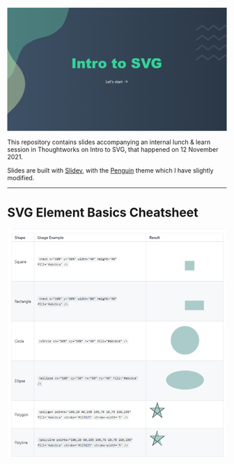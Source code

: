 ![](./intro-to-svg-slides-cover.png)

This repository contains slides accompanying an internal lunch & learn session in Thoughtworks on Intro to SVG, that happened on 12 November 2021.

Slides are built with [Slidev](https://github.com/slidevjs/slidev), with the [Penguin](https://github.com/alvarosaburido/slidev-theme-penguin) theme which I have slightly modified.

---

# SVG Element Basics Cheatsheet

![](public/SVG%20Element%20Basics%20Cheatsheet.png)


<!-- 

| Shape     | Usage Example                                                                                                | Result                                                                                                                                                   |
| --------- | ------------------------------------------------------------------------------------------------------------ | -------------------------------------------------------------------------------------------------------------------------------------------------------- |
| Square    | `<rect x="50%" y="50%" width="40" height="40" fill='#abcbca' />`                                             | <svg><rect x="50%" y="50%" width="40" height="40" fill='#abcbca' /></svg>                                                                                |
| Rectangle | `<rect x="50%" y="50%" width="80" height="40" fill='#abcbca' />`                                             | <svg><rect x="50%" y="50%" width="80" height="40" fill='#abcbca' /></svg>                                                                                |
| Circle    | `<circle cx="50%" cy="50%" r="60" fill="#abcbca" />`                                                         | <svg><circle cx="50%" cy="50%" r="60" fill="#abcbca"  /></svg>                                                                                           |
| Ellipse   | `<ellipse cx="100" cy="50" rx="80" ry="40" fill='#abcbca' />`                                                | <svg><ellipse cx="50%" cy="50%" rx="80" ry="40" fill='#abcbca' /></svg>                                                                                  |
| Polygon   | `<polygon points="100,10 40,198 190,78 10,78 160,198"  fill='#abcbca' stroke='#123123' stroke-width='5'  />` | <svg height='100' viewbox='0 0 300 300'><polygon points="100,10 40,198 190,78 10,78 160,198"  fill='#abcbca' stroke='#123123' stroke-width='5'  /></svg> |
| Polyline  | `<polyline points="100,10 40,198 190,78 10,78 160,198" fill='#abcbca' stroke='#123123' stroke-width='5' />`  | <svg height='100' viewbox='0 0 300 300'><polyline points="100,10 40,198 190,78 10,78 160,198" fill='#abcbca' stroke='#123123' stroke-width='5' /></svg>  |

-->